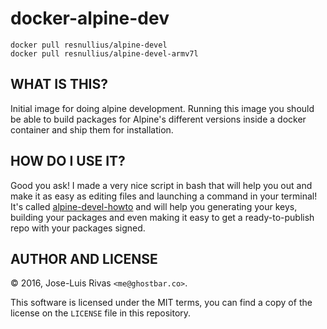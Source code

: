 docker-alpine-dev
=================

    docker pull resnullius/alpine-devel
    docker pull resnullius/alpine-devel-armv7l

WHAT IS THIS?
-------------
Initial image for doing alpine development. Running this image you should be
able to build packages for Alpine's different versions inside a docker container
and ship them for installation.

HOW DO I USE IT?
----------------
Good you ask! I made a very nice script in bash that will help you out and make
it as easy as editing files and launching a command in your terminal! It's
called [alpine-devel-howto](https://github.com/resnullius/alpine-devel-howto)
and will help you generating your keys, building your packages and even making
it easy to get a ready-to-publish repo with your packages signed.

AUTHOR AND LICENSE
------------------
© 2016, Jose-Luis Rivas `<me@ghostbar.co>`.

This software is licensed under the MIT terms, you can find a copy of the
license on the `LICENSE` file in this repository.
